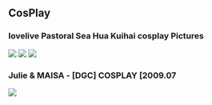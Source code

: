 ## CosPlay
### lovelive Pastoral Sea Hua Kuihai cosplay Pictures
![](https://static2.hentai-cosplay.com/upload/20180406/79/80038/1.jpg)
![](https://static2.hentai-cosplay.com/upload/20180406/79/80038/3.jpg)
![](https://static2.hentai-cosplay.com/upload/20180406/79/80038/8.jpg)
### Julie & MAISA - [DGC] COSPLAY [2009.07
![](https://static.hentai-cosplay.com/upload/20090825/5/4584/1.jpg)